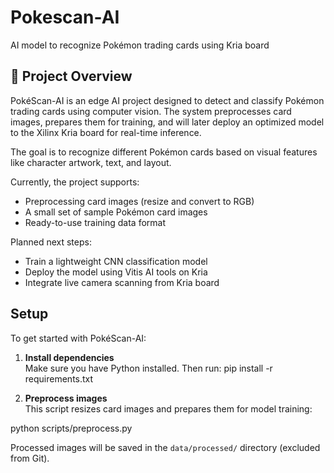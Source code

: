 # Pokescan-AI
AI model to recognize Pokémon trading cards using Kria board

## 📌 Project Overview

PokéScan-AI is an edge AI project designed to detect and classify Pokémon trading cards using computer vision. The system preprocesses card images, prepares them for training, and will later deploy an optimized model to the Xilinx Kria board for real-time inference.

The goal is to recognize different Pokémon cards based on visual features like character artwork, text, and layout.

Currently, the project supports:
- Preprocessing card images (resize and convert to RGB)
- A small set of sample Pokémon card images
- Ready-to-use training data format

Planned next steps:
- Train a lightweight CNN classification model
- Deploy the model using Vitis AI tools on Kria
- Integrate live camera scanning from Kria board

## Setup

To get started with PokéScan-AI:

1. **Install dependencies**  
   Make sure you have Python installed. Then run:
pip install -r requirements.txt


2. **Preprocess images**  
This script resizes card images and prepares them for model training:

python scripts/preprocess.py


Processed images will be saved in the `data/processed/` directory (excluded from Git).

